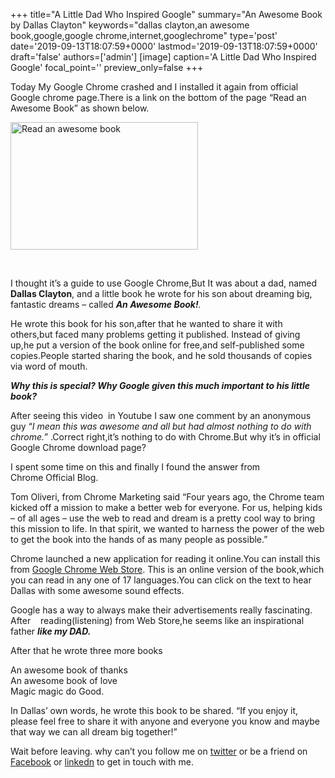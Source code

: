 +++
title="A Little Dad Who Inspired Google"
summary="An Awesome Book by Dallas Clayton"
keywords="dallas clayton,an awesome book,google,google chrome,internet,googlechrome"
type='post'
date='2019-09-13T18:07:59+0000'
lastmod='2019-09-13T18:07:59+0000'
draft='false'
authors=['admin']
[image]
caption='A Little Dad Who Inspired Google'
focal_point=''
preview_only=false
+++








Today My Google Chrome crashed and I installed it again from&nbsp;official Google chrome page.There is a link on the bottom of the page “Read an Awesome Book” as shown below.

<a href="https://arun-arungudellicom.netdna-ssl.com/wp-content/uploads/2012/10/Read-an-awesome-book.png"><img class="aligncenter size-medium wp-image-408" title="Read an awesome book" alt="Read an awesome book" src="https://arun-arungudellicom.netdna-ssl.com/wp-content/uploads/2012/10/Read-an-awesome-book-300x204.png" width="300" height="204" srcset="https://arun-arungudellicom.netdna-ssl.com/wp-content/uploads/2012/10/Read-an-awesome-book-300x204.png 300w, https://arun-arungudellicom.netdna-ssl.com/wp-content/uploads/2012/10/Read-an-awesome-book.png 963w" sizes="(max-width: 300px) 100vw, 300px"></a>

&nbsp;

I thought it’s a guide to use Google Chrome,But It was about a dad, named <strong>Dallas Clayton</strong>, and a little book he wrote for his son about dreaming big, fantastic dreams – called&nbsp;<em><strong>An Awesome Book!</strong>.</em>

He wrote this book for his son,after that he wanted to share it with others,but faced many problems getting it published. Instead of giving up,he put a version of the book online for free,and self-published some copies.People started sharing the book, and he sold thousands of copies via word of mouth.

<em><strong>Why this is special? Why Google given this much important to his little book?</strong></em>

<em><strong></strong></em>After seeing this video &nbsp;in Youtube I saw one comment by an&nbsp;anonymous guy “<em>I mean this was awesome and all but had almost nothing to do with chrome.”</em>&nbsp;.Correct right,it’s nothing to do with Chrome.But why it’s in official Google Chrome download page?

I spent some time on this and finally I found the answer from Chrome&nbsp;Official&nbsp;Blog.

Tom Oliveri, from Chrome Marketing said “Four years ago, the Chrome team kicked off a mission to make a better web for everyone. For us, helping kids – of all ages – use the web to read and dream is a pretty cool way to bring this mission to life. In that spirit, we wanted to harness the power of the web to get the book into the hands of as many people as possible.”

Chrome launched a new application for reading it online.You can install this from <a href="https://chrome.google.com/webstore/detail/an-awesome-book/jcafjdhiidcpdgpdbpnllmpheogojkfl?hl=en" target="_blank">Google Chrome Web Store</a>. This is an online version of the book,which you can read in any one of 17 languages.You can click on the text to hear Dallas with some awesome sound effects.

Google has a way to always make their advertisements really fascinating. After &nbsp; &nbsp;reading(listening) from Web Store,he seems like an inspirational father <em><strong>like my DAD.</strong></em>

After that he wrote three more books

An awesome book of thanks<br>
An awesome book of love<br>
Magic magic do Good.

In Dallas’ own words, he wrote this book to be shared. “If you enjoy it, please feel free to share it with anyone and everyone you know and maybe that way we can all dream big together!”

Wait before leaving.
why can’t you follow me on <a href="https://twitter.com/arungudelli" target="_blank" rel="noopener">twitter</a> or be a friend on <a href="https://www.facebook.com/gudelliArun" target="_blank" rel="noopener">Facebook</a> or  <a href="https://www.linkedin.com/in/arungudelli/" target="_blank" rel="noopener">linkedn</a> to get in touch with me.









